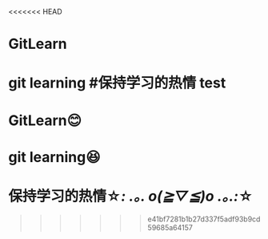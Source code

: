 <<<<<<< HEAD
# GitLearn
git learning
#保持学习的热情
test
=======
 # GitLearn😊
 # git learning😆
 # 保持学习的热情☆*: .｡. o(≧▽≦)o .｡.:*☆

>>>>>>> e41bf7281b1b27d337f5adf93b9cd59685a64157

